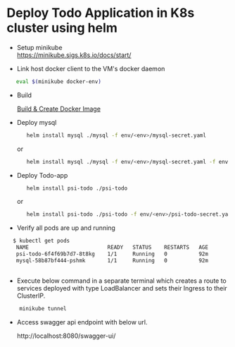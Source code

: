 # Deploy Todo Application in K8s cluster using helm

- Setup minikube  
    https://minikube.sigs.k8s.io/docs/start/    

 - Link host docker client to the VM's docker daemon
 
 ```bash
    eval $(minikube docker-env)
 ```
 - Build
 
    [Build & Create Docker Image](../README.md#build)
 
 - Deploy  mysql
 
    ```bash
       helm install mysql ./mysql -f env/<env>/mysql-secret.yaml
    ```
    or
    
    ```bash
       helm install mysql ./mysql -f env/<env>/mysql-secret.yaml -f env/<env>/mysql-values.yaml
    ```
    
 - Deploy Todo-app    
 
    ```bash
       helm install psi-todo ./psi-todo
    ```  
    or
    
    ```bash
       helm install psi-todo ./psi-todo -f env/<env>/psi-todo-secret.yaml -f env/<env>/psi-todo-values.yaml
    ```  

 - Verify all pods are up and running
 
 ```bash
   $ kubectl get pods
    NAME                         READY   STATUS    RESTARTS   AGE
    psi-todo-6f4f69b7d7-8t8kg    1/1     Running   0          92m
    mysql-58b87bf444-pshmk       1/1     Running   0          92m
    
 ```

 - Execute below command in a separate terminal which creates a route to services deployed with type LoadBalancer and sets their Ingress to their ClusterIP.

 ```bash
     minikube tunnel
 ```

 - Access swagger api endpoint with below url.
 
    http://localhost:8080/swagger-ui/